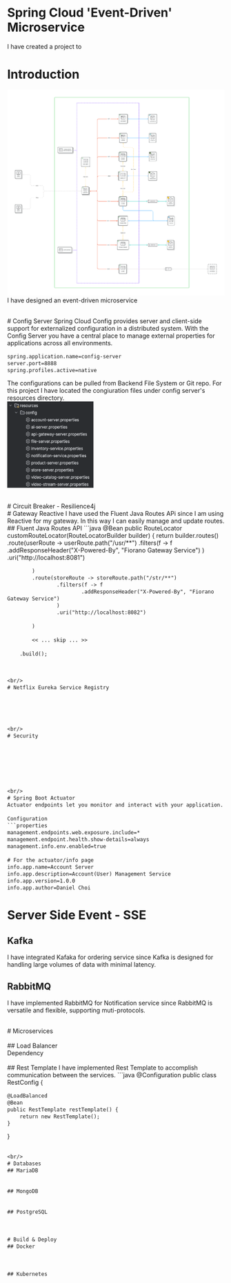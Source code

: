 # Spring Cloud 'Event-Driven' Microservice
I have created a project to 
<br/>
# Introduction
![image](./readme/image/architecture-diagram.png)
<br/>
I have designed an event-driven microservice 


<br/>
# Config Server
Spring Cloud Config provides server and client-side support for externalized configuration in a distributed system. With the Config Server you have a central place to manage external properties for applications across all environments.

```properties
spring.application.name=config-server
server.port=8888
spring.profiles.active=native
```
The configurations can be pulled from Backend File System or Git repo. For this project I have located the congiuration files under config server's resources directory.
<br/>
<img src="./readme/image/config-file-list.png" width="200" height="200"/>

<br/>
# Circuit Breaker - Resilience4j



<br/>
# Gateway Reactive
I have used the Fluent Java Routes APi since I am using Reactive for my gateway. In this way I can easily manage and update routes.
## Fluent Java Routes API
```java
@Bean
public RouteLocator customRouteLocator(RouteLocatorBuilder builder) {
    return builder.routes()
            .route(userRoute -> userRoute.path("/usr/**")
                    .filters(f -> f
                            .addResponseHeader("X-Powered-By", "Fiorano Gateway Service")
                    )
                    .uri("http://localhost:8081")
    
            )
            .route(storeRoute -> storeRoute.path("/str/**")
                    .filters(f -> f
                            .addResponseHeader("X-Powered-By", "Fiorano Gateway Service")
                    )
                    .uri("http://localhost:8082")
    
            )
            
            << ... skip ... >>
            
        .build();
```


<br/>
# Netflix Eureka Service Registry





<br/>
# Security







<br/>
# Spring Boot Actuator
Actuator endpoints let you monitor and interact with your application.

Configuration
```properties
management.endpoints.web.exposure.include=*
management.endpoint.health.show-details=always
management.info.env.enabled=true

# For the actuator/info page
info.app.name=Account Server
info.app.description=Account(User) Management Service
info.app.version=1.0.0
info.app.author=Daniel Choi
```

# Server Side Event - SSE
## Kafka
I have integrated Kafaka for ordering service since Kafka is designed for handling large volumes of data with minimal latency.

## RabbitMQ
I have implemented RabbitMQ for Notification service since RabbitMQ is versatile and flexible, supporting muti-protocols.


<br/>
# Microservices
<br/>

<br/>
## Load Balancer
<br/>
Dependency
<br/>




<br/>
## Rest Template
I have implemented Rest Template to accomplish communication between the services.
```java
@Configuration
public class RestConfig {

    @LoadBalanced
    @Bean
    public RestTemplate restTemplate() {
        return new RestTemplate();
    }
}
```

<br/>
# Databases
## MariaDB


## MongoDB


## PostgreSQL



# Build & Deploy
## Docker



## Kubernetes




